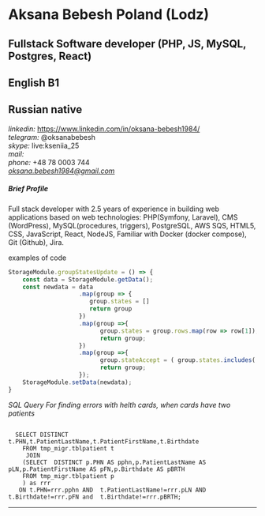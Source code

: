 # Aksana Bebesh Poland (Lodz) <br/>
## Fullstack Software developer (PHP, JS, MySQL, Postgres, React)<br />
## English B1
## Russian native

*linkedin:* <a href="https://www.linkedin.com/in/oksana-bebesh1984/">https://www.linkedin.com/in/oksana-bebesh1984/</a><br>
*telegram:* @oksanabebesh <br>
*skype:* live:kseniia_25<br>
*mail:* <a href="mailto:oksana.bebesh1984@gmail.com"></a><br>
*phone:* +48 78 0003 744<br>
*oksana.bebesh1984@gmail.com*<br>

##### Brief Profile #####
<p>Full stack developer with 2.5 years of experience in building web
applications based on web technologies: PHP(Symfony, Laravel),
CMS (WordPress), MySQL(procedures, triggers), PostgreSQL,
AWS SQS, HTML5, CSS, JavaScript, React, NodeJS, Familiar with
Docker (docker compose), Git (Github), Jira.</p>

examples of code 
```JavaScript
StorageModule.groupStatesUpdate = () => {  
    const data = StorageModule.getData();
    const newdata = data
                    .map(group => {
                       group.states = []
                       return group
                    })
                    .map(group =>{                          
                          group.states = group.rows.map(row => row[1]);                          
                          return group;
                    })
                    .map(group =>{
                          group.stateAccept = ( group.states.includes('принят') ) ? 'Accept' : ''
                          return group;
                    });
    StorageModule.setData(newdata);
}
```

*SQL Query For finding errors with helth cards, when cards have two patients*<br/>
<pre><code>
  SELECT DISTINCT  t.PHN,t.PatientLastName,t.PatientFirstName,t.Birthdate  
    FROM tmp_migr.tblpatient t
     JOIN
    (SELECT  DISTINCT p.PHN AS pphn,p.PatientLastName AS pLN,p.PatientFirstName AS pFN,p.Birthdate AS pBRTH
    FROM tmp_migr.tblpatient p 
    ) as rrr 
   ON t.PHN=rrr.pphn AND  t.PatientLastName!=rrr.pLN AND t.Birthdate!=rrr.pFN and  t.Birthdate!=rrr.pBRTH;
</code></pre>
<hr />
